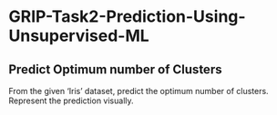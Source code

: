 # GRIP-Task2-Prediction-Using-Unsupervised-ML
## Predict Optimum number of Clusters
From the given ‘Iris’ dataset, predict the optimum number of clusters.
Represent the prediction visually.
